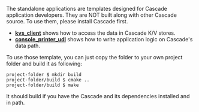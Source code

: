 The standalone applications are templates designed for Cascade application developers. They are NOT built along with other Cascade source. To use them, please install Cascade first.

- [**kvs_client**](kvs_client) shows how to access the data in Cascade K/V stores.
- [**console_printer_udl**](console_printer_udl) shows how to write application logic on Cascade's data path.

To use those template, you can just copy the folder to your own project folder and build it as following:
```
project-folder $ mkdir build
project-folder/build $ cmake ..
project-folder/build $ make
```
It should build if you have the Cascade and its dependencies installed and in path.
